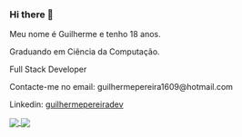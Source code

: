 ### Hi there 👋

<p>Meu nome é Guilherme e tenho 18 anos.
<p>Graduando em Ciência da Computação.
<p>Full Stack Developer
<p>Contacte-me no email: guilhermepereira1609@hotmail.com
<p>Linkedin: <a href="https://www.linkedin.com/in/guilhermepereiradev/">guilhermepereiradev</a>
 
 
<div>
<a href="https://github.com/guilhermepereiradev/guilhermepereiradev">
  <img align="center" src="https://github-readme-stats.vercel.app/api?username=guilhermepereiradev&theme=github_dark&show_icons=true" />
</a>
<a href="https://github.com/guilhermepereiradev/guilhermepereiradev">
  <img align="center" src="https://github-readme-stats.vercel.app/api/top-langs/?username=guilhermepereiradev" />
</a>
</div>
